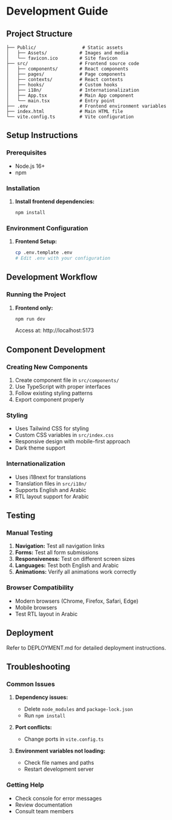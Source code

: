 # Development Guide

## Project Structure

```
├── Public/                 # Static assets
│   ├── Assets/            # Images and media
│   └── favicon.ico        # Site favicon
├── src/                   # Frontend source code
│   ├── components/        # React components
│   ├── pages/             # Page components
│   ├── contexts/          # React contexts
│   ├── hooks/             # Custom hooks
│   ├── i18n/              # Internationalization
│   ├── App.tsx            # Main App component
│   └── main.tsx           # Entry point
├── .env                   # Frontend environment variables
├── index.html             # Main HTML file
└── vite.config.ts         # Vite configuration
```

## Setup Instructions

### Prerequisites

- Node.js 16+
- npm

### Installation

1. **Install frontend dependencies:**
   ```bash
   npm install
   ```

### Environment Configuration

1. **Frontend Setup:**
   ```bash
   cp .env.template .env
   # Edit .env with your configuration
   ```

## Development Workflow

### Running the Project

1. **Frontend only:**
   ```bash
   npm run dev
   ```
   Access at: http://localhost:5173

## Component Development

### Creating New Components

1. Create component file in `src/components/`
2. Use TypeScript with proper interfaces
3. Follow existing styling patterns
4. Export component properly

### Styling

- Uses Tailwind CSS for styling
- Custom CSS variables in `src/index.css`
- Responsive design with mobile-first approach
- Dark theme support

### Internationalization

- Uses i18next for translations
- Translation files in `src/i18n/`
- Supports English and Arabic
- RTL layout support for Arabic

## Testing

### Manual Testing

1. **Navigation:** Test all navigation links
2. **Forms:** Test all form submissions
3. **Responsiveness:** Test on different screen sizes
4. **Languages:** Test both English and Arabic
5. **Animations:** Verify all animations work correctly

### Browser Compatibility

- Modern browsers (Chrome, Firefox, Safari, Edge)
- Mobile browsers
- Test RTL layout in Arabic

## Deployment

Refer to DEPLOYMENT.md for detailed deployment instructions.

## Troubleshooting

### Common Issues

1. **Dependency issues:**

   - Delete `node_modules` and `package-lock.json`
   - Run `npm install`

2. **Port conflicts:**

   - Change ports in `vite.config.ts`

3. **Environment variables not loading:**
   - Check file names and paths
   - Restart development server

### Getting Help

- Check console for error messages
- Review documentation
- Consult team members
